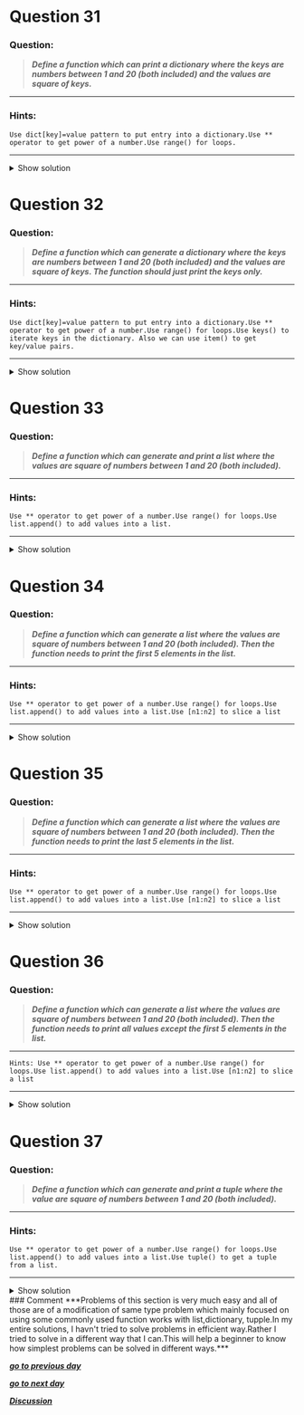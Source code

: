 # Question 31

### **Question:**

>***Define a function which can print a dictionary where the keys are numbers between 1 and 20 (both included) and the values are square of keys.***

----------------------

### Hints: 
```
Use dict[key]=value pattern to put entry into a dictionary.Use ** operator to get power of a number.Use range() for loops.
```
-------------------

<details>
<summary>Show solution</summary>

**Main author's Solution: Python 2**
```python
def printDict():
	d=dict()
	for i in range(1,21):
		d[i]=i**2
	print d
		
printDict()
```
----------------
**My Solution: Python 3**
```python
def printDict():
    dict={i:i**2 for i in range(1,21)}   # Using comprehension method and
    print(dict)

printDict()
```
----------------

</details>

# Question 32

### **Question:**

>***Define a function which can generate a dictionary where the keys are numbers between 1 and 20 (both included) and the values are square of keys. The function should just print the keys only.***

----------------------

### Hints:
``` 
Use dict[key]=value pattern to put entry into a dictionary.Use ** operator to get power of a number.Use range() for loops.Use keys() to iterate keys in the dictionary. Also we can use item() to get key/value pairs.
```
-------------------

<details>
<summary>Show solution</summary>

**Main author's Solution: Python 2**
```python
def printDict():
	d=dict()
	for i in range(1,21):
		d[i]=i**2
	for k in d.keys():	
		print k
printDict()
```
----------------
**My Solution: Python 3**
```python
def printDict():
    dict = {i: i**2 for i in range(1, 21)}
    print(dict.keys())      # print keys of a dictionary

printDict()
```
---------------------

</details>

# Question 33

### **Question:**

>***Define a function which can generate and print a list where the values are square of numbers between 1 and 20 (both included).***

----------------------

### Hints:
```
Use ** operator to get power of a number.Use range() for loops.Use list.append() to add values into a list.
```

-------------------

<details>
<summary>Show solution</summary>

**Main author's Solution: Python 2**
```python
def printList():
	li=list()
	for i in range(1,21):
		li.append(i**2)
	print li
		
printList()
```
----------------
**My Solution: Python 3**
```python
def printList():
    lst = [i ** 2 for i in range(1, 21)]
    print(lst)

printList()
```
-------------------

</details>

# Question 34

### **Question:**

>***Define a function which can generate a list where the values are square of numbers between 1 and 20 (both included). Then the function needs to print the first 5 elements in the list.***

----------------------

### Hints:
```
Use ** operator to get power of a number.Use range() for loops.Use list.append() to add values into a list.Use [n1:n2] to slice a list
```

-------------------

<details>
<summary>Show solution</summary>

**Main author's Solution: Python 2**
```python
def printList():
	li=list()
	for i in range(1,21):
		li.append(i**2)
	print li[:5]
		
printList()
```
----------------

**My Solution: Python 3**
```python
def printList():
    lst = [i ** 2 for i in range(1, 21)]

    for i in range(5):
        print(lst[i])

printList()
```
-------------
```python
'''Solution by: yuan1z'''
func = lambda :print([i**2 for i in range(1,21)][:5])
```
-------------

</details>

# Question 35

### **Question:**

>***Define a function which can generate a list where the values are square of numbers between 1 and 20 (both included). Then the function needs to print the last 5 elements in the list.***

----------------------
### Hints:
```
Use ** operator to get power of a number.Use range() for loops.Use list.append() to add values into a list.Use [n1:n2] to slice a list
```
-------------------

<details>
<summary>Show solution</summary>

**Main author's Solution: Python 2**
```python
def printList():
	li=list()
	for i in range(1,21):
		li.append(i**2)
	print li[-5:]
		
printList()
```
----------------
**My Solution: Python 3**
```python
def printList():
    lst = [i ** 2 for i in range(1, 21)]
    for i in range(19,14,-1):
        print(lst[i])

printList()
```
----------------------
</details>

# Question 36

### **Question:**

>***Define a function which can generate a list where the values are square of numbers between 1 and 20 (both included). Then the function needs to print all values except the first 5 elements in the list.***

----------------------
```
Hints: Use ** operator to get power of a number.Use range() for loops.Use list.append() to add values into a list.Use [n1:n2] to slice a list
```

-------------------

<details>
<summary>Show solution</summary>

**Main author's Solution: Python 2**
```python
def printList():
	li=list()
	for i in range(1,21):
		li.append(i**2)
	print li[5:]
		
printList()
```
----------------
**My Solution: Python 3**
```python
def printList():
    lst = [i ** 2 for i in range(1, 21)]
    for i in range(5,20):
        print(lst[i])

printList()
```

---------------------
</details>

# Question 37

### **Question:**

>***Define a function which can generate and print a tuple where the value are square of numbers between 1 and 20 (both included).***


----------------------

### Hints: 
```
Use ** operator to get power of a number.Use range() for loops.Use list.append() to add values into a list.Use tuple() to get a tuple from a list.
```

-------------------

<details>
<summary>Show solution</summary>

**Main author's Solution: Python 2**
```python
def printTuple():
	li=list()
	for i in range(1,21):
		li.append(i**2)
	print tuple(li)
		
printTuple()
```
----------------
**My Solution: Python 3**
```python
def printTupple():
    lst = [i ** 2 for i in range(1, 21)]
    print(tuple(lst))

printTupple()
```

-----------------
</details>
### Comment
***Problems of this section is very much easy and all of those are of a modification of same type problem which mainly focused on using some commonly used function works with list,dictionary, tupple.In my entire solutions, I havn't tried to solve problems in efficient way.Rather I tried to solve in a different way that I can.This will help a beginner to know how simplest problems can be solved in different ways.*** 


[***go to previous day***](https://github.com/darkprinx/100-plus-Python-programming-exercises-extended/blob/master/Status/Day%209.md "Day 9")

[***go to next day***](https://github.com/darkprinx/100-plus-Python-programming-exercises-extended/blob/master/Status/Day_11.md "Day 11")

[***Discussion***](https://github.com/darkprinx/100-plus-Python-programming-exercises-extended/issues/3)
